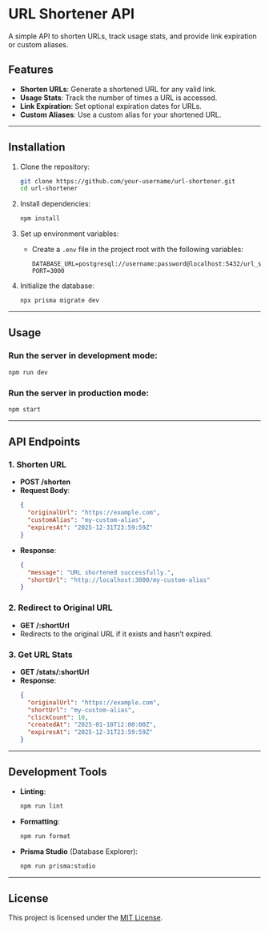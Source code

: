 # URL Shortener API

A simple API to shorten URLs, track usage stats, and provide link expiration or custom aliases.

## Features
- **Shorten URLs**: Generate a shortened URL for any valid link.
- **Usage Stats**: Track the number of times a URL is accessed.
- **Link Expiration**: Set optional expiration dates for URLs.
- **Custom Aliases**: Use a custom alias for your shortened URL.

---

## Installation

1. Clone the repository:
   ```bash
   git clone https://github.com/your-username/url-shortener.git
   cd url-shortener
   ```

2. Install dependencies:
   ```bash
   npm install
   ```

3. Set up environment variables:
   - Create a `.env` file in the project root with the following variables:
     ```env
     DATABASE_URL=postgresql://username:password@localhost:5432/url_shortener
     PORT=3000
     ```

4. Initialize the database:
   ```bash
   npx prisma migrate dev
   ```

---

## Usage

### Run the server in development mode:
```bash
npm run dev
```

### Run the server in production mode:
```bash
npm start
```

---

## API Endpoints

### 1. **Shorten URL**
- **POST /shorten**
- **Request Body**:
  ```json
  {
    "originalUrl": "https://example.com",
    "customAlias": "my-custom-alias",
    "expiresAt": "2025-12-31T23:59:59Z"
  }
  ```
- **Response**:
  ```json
  {
    "message": "URL shortened successfully.",
    "shortUrl": "http://localhost:3000/my-custom-alias"
  }
  ```

### 2. **Redirect to Original URL**
- **GET /:shortUrl**
- Redirects to the original URL if it exists and hasn’t expired.

### 3. **Get URL Stats**
- **GET /stats/:shortUrl**
- **Response**:
  ```json
  {
    "originalUrl": "https://example.com",
    "shortUrl": "my-custom-alias",
    "clickCount": 10,
    "createdAt": "2025-01-10T12:00:00Z",
    "expiresAt": "2025-12-31T23:59:59Z"
  }
  ```

---

## Development Tools

- **Linting**:
  ```bash
  npm run lint
  ```
- **Formatting**:
  ```bash
  npm run format
  ```

- **Prisma Studio** (Database Explorer):
  ```bash
  npm run prisma:studio
  ```

---

## License

This project is licensed under the [MIT License](LICENSE).
```
